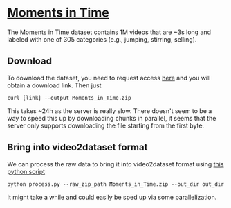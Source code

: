 # [Moments in Time](http://moments.csail.mit.edu)

The Moments in Time dataset contains 1M videos that are ~3s long and labeled with one of 305 categories (e.g., jumping, stirring, selling).

## Download
To download the dataset, you need to request access [here](https://docs.google.com/forms/d/e/1FAIpQLSc0rovlbTCDqJyuJXKLHWtpIX6fiuc1jlAnhT68p86D9NCF9g/viewform) and you will obtain a download link. Then just 
```
curl [link] --output Moments_in_Time.zip
```
This takes ~24h as the server is really slow. There doesn't seem to be a way to speed this up by downloading chunks in parallel, it seems that the server only supports downloading the file starting from the first byte.

## Bring into video2dataset format
We can process the raw data to bring it into video2dataset format using [this python script](../utils/process_mit.py)
```
python process.py --raw_zip_path Moments_in_Time.zip --out_dir out_dir
```

It might take a while and could easily be sped up via some parallelization.
